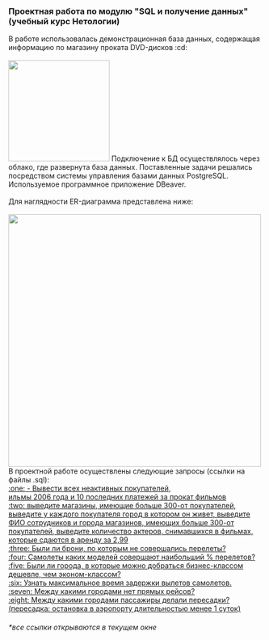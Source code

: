 <h3> Проектная работа по модулю "SQL и получение данных" (учебный курс Нетологии) </h3>
В работе использовалась демонстрационная база данных, содержащая информацию по магазину проката DVD-дисков :cd:<br>
<br>
<img src="https://user-images.githubusercontent.com/63310859/185807045-309e0a92-544b-4507-8318-dd31c930f0ca.jpg" height="200"/>
Подключение к БД осуществлялось через облако, где развернута база данных. Поставленные задачи решались посредством системы управления базами данных PostgreSQL. Используемое программное приложение DBeaver.<br>
<br>
Для наглядности ER-диаграмма представлена ниже:<br>
<br>
<img src="https://user-images.githubusercontent.com/63310859/185806836-3ff2bcb9-1354-4e48-8348-e53cc89b6faa.jpg" height="500"/>
<br>
В проектной работе осуществлены следующие запросы (ссылки на файлы .sql):<br>
<a href="https://github.com/janesheshera/DVD_rental_SQL/blob/main/1_rental.sql"> :one: - Вывести всех неактивных покупателей, <br> ильмы 2006 года и 10 последних платежей за прокат фильмов</a><br>
<a href="https://github.com/janesheshera/Air_flights_SQL/blob/main/2_max_fly_distance.sql"> :two: выведите магазины, имеющие больше 300-от покупателей, выведите у каждого покупателя город в котором он живет, выведите ФИО сотрудников и города магазинов, имеющих больше 300-от покупателей, выведите количество актеров, снимавшихся в фильмах, которые сдаются в аренду за 2,99</a><br>
<a href="https://github.com/janesheshera/Air_flights_SQL/blob/main/3_booking_but_not_fly.sql"> :three: Были ли брони, по которым не совершались перелеты?</a><br>
<a href="https://github.com/janesheshera/Air_flights_SQL/blob/main/4_fly_procent.sql"> :four: Самолеты каких моделей совершают наибольший % перелетов?</a><br>
<a href="https://github.com/janesheshera/Air_flights_SQL/blob/main/5_business_expensive.sql"> :five: Были ли города, в которые можно добраться бизнес-классом дешевле, чем эконом-классом?</a><br>
<a href="https://github.com/janesheshera/Air_flights_SQL/blob/main/6_delay_aircrafts.sql"> :six: Узнать максимальное время задержки вылетов самолетов.</a><br>
<a href="https://github.com/janesheshera/Air_flights_SQL/blob/main/7_qty_flights_in_one_ticket.sql"> :seven: Между какими городами нет прямых рейсов?</a><br>
<a href="https://github.com/janesheshera/Air_flights_SQL/blob/main/8_peresadki.sql"> :eight: Между какими городами пассажиры делали пересадки? (пересадка: остановка в аэропорту длительностью менее 1 суток)</a>
<h6>*все ссылки открываются в текущем окне</h6>
